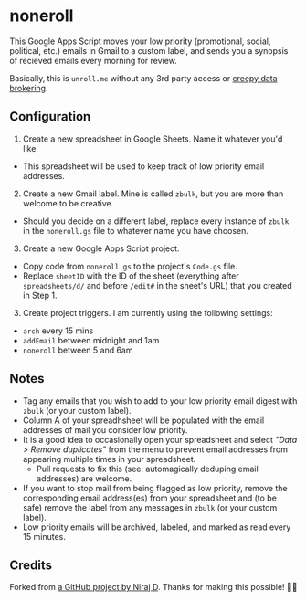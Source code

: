 # noneroll

This Google Apps Script moves your low priority (promotional, social, political, etc.) emails in Gmail to a custom label, and sends you a synopsis of recieved emails every morning for review.

Basically, this is `unroll.me` without any 3rd party access or [creepy data brokering](https://www.nytimes.com/2017/04/24/technology/personal-data-firm-slice-unroll-me-backlash-uber.html).

## Configuration

1. Create a new spreadsheet in Google Sheets. Name it whatever you'd like.
  - This spreadsheet will be used to keep track of low priority email addresses.
2. Create a new Gmail label. Mine is called `zbulk`, but you are more than welcome to be creative.
  - Should you decide on a different label, replace every instance of `zbulk` in the `noneroll.gs` file to whatever name you have choosen.
3. Create a new Google Apps Script project.
  - Copy code from `noneroll.gs` to the project's `Code.gs` file.
  - Replace `sheetID` with the ID of the sheet (everything after `spreadsheets/d/` and before `/edit#` in the sheet's URL) that you created in Step 1.
3. Create project triggers. I am currently using the following settings:
  - `arch` every 15 mins
  - `addEmail` between midnight and 1am
  - `noneroll` between 5 and 6am

## Notes

- Tag any emails that you wish to add to your low priority email digest with `zbulk` (or your custom label).
- Column A of your spreadhsheet will be populated with the email addresses of mail you consider low priority.
- It is a good idea to occasionally open your spreadsheet and select *"Data > Remove duplicates"* from the menu to prevent email addresses from appearing multiple times in your spreadsheet.
  - Pull requests to fix this (see: automagically deduping email addresses) are welcome.
- If you want to stop mail from being flagged as low priority, remove the corresponding email address(es) from your spreadsheet and (to be safe) remove the label from any messages in `zbulk` (or your custom label).
- Low priority emails will be archived, labeled, and marked as read every 15 minutes.

## Credits

Forked from [a GitHub project by Niraj D](https://github.com/nirajd/noneroll). Thanks for making this possible! 🙌🏻
